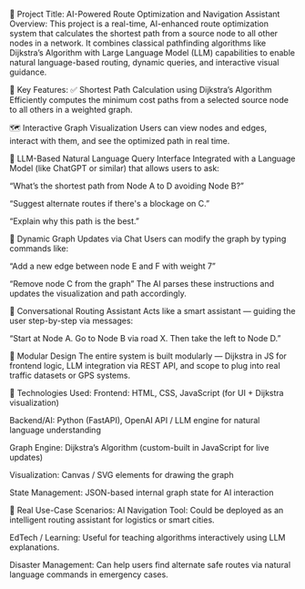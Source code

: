 🚀 Project Title: AI-Powered Route Optimization and Navigation Assistant
Overview:
This project is a real-time, AI-enhanced route optimization system that calculates the shortest path from a source node to all other nodes in a network. It combines classical pathfinding algorithms like Dijkstra’s Algorithm with Large Language Model (LLM) capabilities to enable natural language-based routing, dynamic queries, and interactive visual guidance.

🧠 Key Features:
✅ Shortest Path Calculation using Dijkstra’s Algorithm
Efficiently computes the minimum cost paths from a selected source node to all others in a weighted graph.

🗺️ Interactive Graph Visualization
Users can view nodes and edges, interact with them, and see the optimized path in real time.

💬 LLM-Based Natural Language Query Interface
Integrated with a Language Model (like ChatGPT or similar) that allows users to ask:

“What’s the shortest path from Node A to D avoiding Node B?”

“Suggest alternate routes if there's a blockage on C.”

“Explain why this path is the best.”

🔄 Dynamic Graph Updates via Chat
Users can modify the graph by typing commands like:

“Add a new edge between node E and F with weight 7”

“Remove node C from the graph”
The AI parses these instructions and updates the visualization and path accordingly.

🎯 Conversational Routing Assistant
Acts like a smart assistant — guiding the user step-by-step via messages:

“Start at Node A. Go to Node B via road X. Then take the left to Node D.”

🧩 Modular Design
The entire system is built modularly — Dijkstra in JS for frontend logic, LLM integration via REST API, and scope to plug into real traffic datasets or GPS systems.

🧪 Technologies Used:
Frontend: HTML, CSS, JavaScript (for UI + Dijkstra visualization)

Backend/AI: Python (FastAPI), OpenAI API / LLM engine for natural language understanding

Graph Engine: Dijkstra’s Algorithm (custom-built in JavaScript for live updates)

Visualization: Canvas / SVG elements for drawing the graph

State Management: JSON-based internal graph state for AI interaction

🤖 Real Use-Case Scenarios:
AI Navigation Tool: Could be deployed as an intelligent routing assistant for logistics or smart cities.

EdTech / Learning: Useful for teaching algorithms interactively using LLM explanations.

Disaster Management: Can help users find alternate safe routes via natural language commands in emergency cases.
